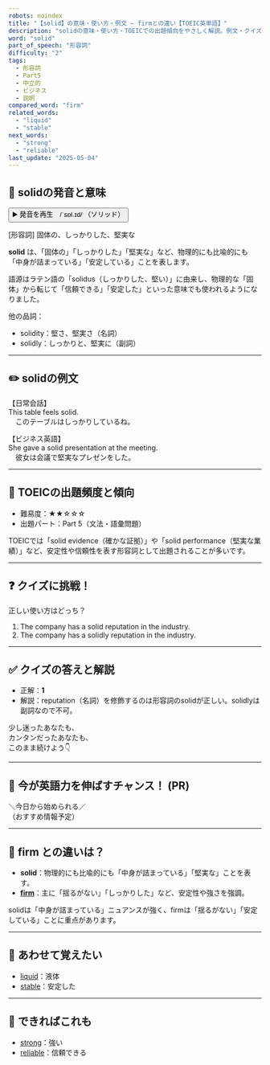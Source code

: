 ```yaml
---
robots: noindex
title: "【solid】の意味・使い方・例文 ― firmとの違い【TOEIC英単語】"
description: "solidの意味・使い方・TOEICでの出題傾向をやさしく解説。例文・クイズ付きでfirmとの違いもわかりやすく学べます。"
word: "solid"
part_of_speech: "形容詞"
difficulty: "2"
tags:
  - 形容詞
  - Part5
  - 中立的
  - ビジネス
  - 説明
compared_word: "firm"
related_words:
  - "liquid"
  - "stable"
next_words:
  - "strong"
  - "reliable"
last_update: "2025-05-04"
---
```


## 🔰 solidの発音と意味

<button class="play-audio" onclick="playTTS('solid')">
  <span class="play-audio-main">
    ▶️ 発音を再生　/ˈsɒl.ɪd/
  </span>
  <span class="play-audio-sub">
    （ソリッド）
  </span>
</button>

[形容詞] 固体の、しっかりした、堅実な

**solid** は、「固体の」「しっかりした」「堅実な」など、物理的にも比喩的にも「中身が詰まっている」「安定している」ことを表します。

語源はラテン語の「solidus（しっかりした、堅い）」に由来し、物理的な「固体」から転じて「信頼できる」「安定した」といった意味でも使われるようになりました。

他の品詞：  
- solidity：堅さ、堅実さ（名詞）
- solidly：しっかりと、堅実に（副詞）

---

## ✏️ solidの例文

【日常会話】  
This table feels solid.  
　このテーブルはしっかりしているね。

【ビジネス英語】  
She gave a solid presentation at the meeting.  
　彼女は会議で堅実なプレゼンをした。

---

## 🎯 TOEICの出題頻度と傾向

- 難易度：★★☆☆☆
- 出題パート：Part 5（文法・語彙問題）

TOEICでは「solid evidence（確かな証拠）」や「solid performance（堅実な業績）」など、安定性や信頼性を表す形容詞として出題されることが多いです。

---

## ❓ クイズに挑戦！

正しい使い方はどっち？

1. The company has a solid reputation in the industry.  
2. The company has a solidly reputation in the industry.

---

## ✅ クイズの答えと解説

- 正解：**1**
- 解説：reputation（名詞）を修飾するのは形容詞のsolidが正しい。solidlyは副詞なので不可。

少し迷ったあなたも、  
カンタンだったあなたも、  
このまま続けよう👇️

---

## 🚀 今が英語力を伸ばすチャンス！ (PR)

<div class="info-center">
＼今日から始められる／<br>  
（おすすめ情報予定）
</div>

---

## 🤔  firm との違いは？

- **solid**：物理的にも比喩的にも「中身が詰まっている」「堅実な」ことを表す。
- **[firm](/firm)**：主に「揺るがない」「しっかりした」など、安定性や強さを強調。

solidは「中身が詰まっている」ニュアンスが強く、firmは「揺るがない」「安定している」ことに重点があります。

---

## 🧩 あわせて覚えたい

- [liquid](/liquid)：液体
- [stable](/stable)：安定した

---

## 📖 できればこれも

- [strong](/strong)：強い
- [reliable](/reliable)：信頼できる

<!-- cvid: aid00_bid10 -->
